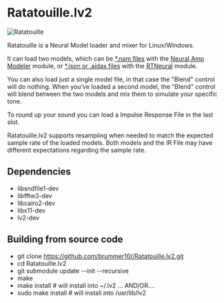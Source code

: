 # Ratatouille.lv2

![Ratatouille](https://github.com/brummer10/Ratatouille.lv2/blob/main/Ratatouille.png?raw=true)

Ratatouille is a Neural Model loader and mixer for Linux/Windows.

It can load two models, which can be [*.nam files](https://tonehunt.org/all) with the
[Neural Amp Modeler](https://github.com/sdatkinson/NeuralAmpModelerCore) module, or 
[*.json or .aidax files](https://cloud.aida-x.cc/all) with the 
[RTNeural](https://github.com/jatinchowdhury18/RTNeural) module.

You can also load just a single model file, in that case the "Blend" control will do nothing.
When you've loaded a second model, the "Blend" control will blend between the two models and
mix them to simulate your specific tone.

To round up your sound you can load a Impulse Response File in the last slot.

Ratatouille.lv2 supports resampling when needed to match the expected sample rate of the 
loaded models. Both models and the IR File may have different expectations regarding the sample rate.

## Dependencies

- libsndfile1-dev
- libfftw3-dev
- libcairo2-dev
- libx11-dev
- lv2-dev

## Building from source code

- git clone https://github.com/brummer10//Ratatouille.lv2.git
- cd Ratatouille.lv2
- git submodule update --init --recursive
- make
- make install # will install into ~/.lv2 ... AND/OR....
- sudo make install # will install into /usr/lib/lv2
